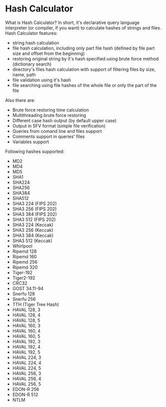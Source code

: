 Hash Calculator
==

What is Hash Calculator? In short, it's declarative query language interpreter (or compiler, if you want) to calculate  hashes of strings and files. Hash Calculator features:

- string hash calculation
- file hash calculation, including only part file hash (defined by file part size and offset from the beginning)
- restoring original string by it's hash specified using brute force method (dictionary search)
- directory's files hash calculation with support of filtering files by size, name, path
- file validation using it's hash
- file searching using file hashes of the whole file or only the part of the file

Also there are:

- Brute force restoring time calculation
- Multithreading brute force restoring
- Different case hash output (by default upper case)
- Output in SFV format (simple file verification)
- Queries from comand line and files support
- Comments support in queries' files
- Variables support

Following hashes supported:

- MD2
- MD4
- MD5
- SHA1
- SHA224
- SHA256
- SHA384
- SHA512
- SHA3 224 (FIPS 202)
- SHA3 256 (FIPS 202)
- SHA3 384 (FIPS 202)
- SHA3 512 (FIPS 202)
- SHA3 224 (Keccak)
- SHA3 256 (Keccak)
- SHA3 384 (Keccak)
- SHA3 512 (Keccak)
- Whirlpool
- Ripemd 128
- Ripemd 160
- Ripemd 256
- Ripemd 320
- Tiger-192
- Tiger2-192
- CRC32
- GOST 34.11-94
- Snerfu 128
- Snerfu 256
- TTH (Tiger Tree Hash)
- HAVAL 128, 3
- HAVAL 128, 4
- HAVAL 128, 5
- HAVAL 160, 3
- HAVAL 160, 4
- HAVAL 160, 5
- HAVAL 192, 3
- HAVAL 192, 4
- HAVAL 192, 5
- HAVAL 224, 3
- HAVAL 224, 4
- HAVAL 224, 5
- HAVAL 256, 3
- HAVAL 256, 4
- HAVAL 256, 5
- EDON-R 256
- EDON-R 512
- NTLM

